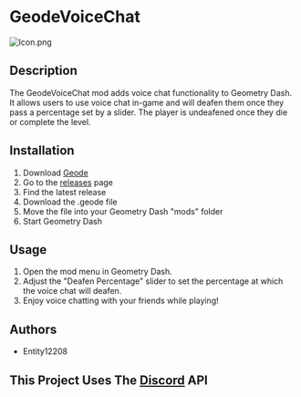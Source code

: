 # GeodeVoiceChat
![Icon.png](https://github.com/user-attachments/assets/590a4bf2-a8f1-4f84-b878-99d4cfcf699b)

## Description
The GeodeVoiceChat mod adds voice chat functionality to Geometry Dash. It allows users to use voice chat in-game and will deafen them once they pass a percentage set by a slider. The player is undeafened once they die or complete the level. 

## Installation
1. Download [Geode](https://geode-sdk.org)
2. Go to the [releases](https://github.com/entity12208/geodevoicechat/releases) page
3. Find the latest release
4. Download the .geode file
5. Move the file into your Geometry Dash "mods" folder
6. Start Geometry Dash
## Usage
1. Open the mod menu in Geometry Dash.
2. Adjust the "Deafen Percentage" slider to set the percentage at which the voice chat will deafen.
3. Enjoy voice chatting with your friends while playing! 

## Authors
- Entity12208

## This Project Uses The [Discord](https://discord.com) API 
